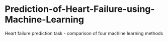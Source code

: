 # Prediction-of-Heart-Failure-using-Machine-Learning
Heart failure prediction task - comparison of four machine learning methods
